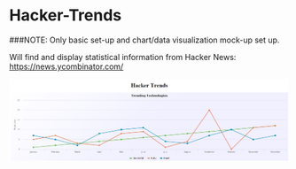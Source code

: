 # Hacker-Trends

###NOTE: Only basic set-up and chart/data visualization mock-up set up.

Will find and display statistical information from Hacker News: https://news.ycombinator.com/

![](/assets/hackerTrendsMockUp.jpg?raw=true "screenshot")
